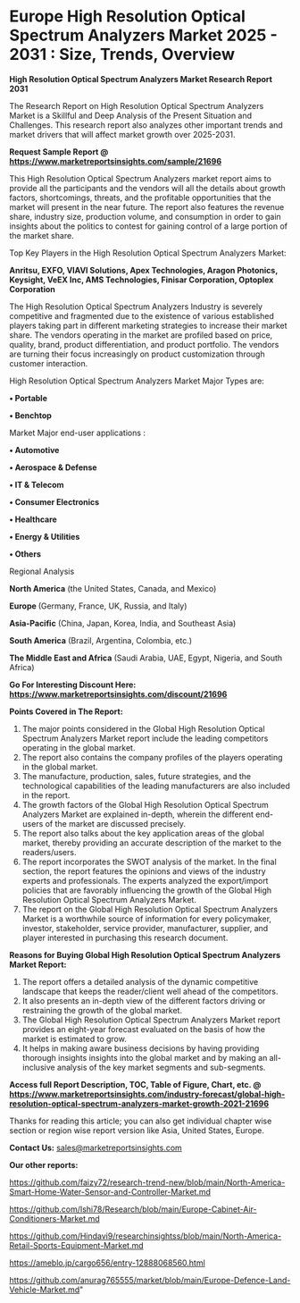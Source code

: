 # Europe High Resolution Optical Spectrum Analyzers Market 2025 - 2031 : Size, Trends, Overview

<strong>High Resolution Optical Spectrum Analyzers Market Research Report 2031</strong>

The Research Report on High Resolution Optical Spectrum Analyzers Market is a Skillful and Deep Analysis of the Present Situation and Challenges. This research report also analyzes other important trends and market drivers that will affect market growth over 2025-2031.

<strong>Request Sample Report @ <a href=https://www.marketreportsinsights.com/sample/21696>https://www.marketreportsinsights.com/sample/21696</a></strong>

This High Resolution Optical Spectrum Analyzers market report aims to provide all the participants and the vendors will all the details about growth factors, shortcomings, threats, and the profitable opportunities that the market will present in the near future. The report also features the revenue share, industry size, production volume, and consumption in order to gain insights about the politics to contest for gaining control of a large portion of the market share.

Top Key Players in the High Resolution Optical Spectrum Analyzers Market:

<strong>Anritsu, EXFO, VIAVI Solutions, Apex Technologies, Aragon Photonics, Keysight, VeEX Inc, AMS Technologies, Finisar Corporation, Optoplex Corporation</strong>

The High Resolution Optical Spectrum Analyzers Industry is severely competitive and fragmented due to the existence of various established players taking part in different marketing strategies to increase their market share. The vendors operating in the market are profiled based on price, quality, brand, product differentiation, and product portfolio. The vendors are turning their focus increasingly on product customization through customer interaction.

High Resolution Optical Spectrum Analyzers Market Major Types are:

<strong>• Portable

• Benchtop</strong>

Market Major end-user applications :

<strong>• Automotive

• Aerospace & Defense

• IT & Telecom

• Consumer Electronics

• Healthcare

• Energy & Utilities

• Others</strong>

Regional Analysis

</u><strong><b>North America</b></strong> (the United States, Canada, and Mexico)

<strong><b>Europe </b></strong>(Germany, France, UK, Russia, and Italy)

<strong><b>Asia-Pacific</b></strong> (China, Japan, Korea, India, and Southeast Asia)

<strong><b>South America</b></strong> (Brazil, Argentina, Colombia, etc.)

<strong><b>The Middle East and Africa</b></strong> (Saudi Arabia, UAE, Egypt, Nigeria, and South Africa)

<strong>Go For Interesting Discount Here: <a href=https://www.marketreportsinsights.com/discount/21696>https://www.marketreportsinsights.com/discount/21696</a></strong>

<strong>Points Covered in The Report:</strong>
<ol>
  <li>The major points considered in the Global High Resolution Optical Spectrum Analyzers Market report include the leading competitors operating in the global market.</li>
  <li>The report also contains the company profiles of the players operating in the global market.</li>
  <li>The manufacture, production, sales, future strategies, and the technological capabilities of the leading manufacturers are also included in the report.</li>
  <li>The growth factors of the Global High Resolution Optical Spectrum Analyzers Market are explained in-depth, wherein the different end-users of the market are discussed precisely.</li>
  <li>The report also talks about the key application areas of the global market, thereby providing an accurate description of the market to the readers/users.</li>
  <li>The report incorporates the SWOT analysis of the market. In the final section, the report features the opinions and views of the industry experts and professionals. The experts analyzed the export/import policies that are favorably influencing the growth of the Global High Resolution Optical Spectrum Analyzers Market.</li>
  <li>The report on the Global High Resolution Optical Spectrum Analyzers Market is a worthwhile source of information for every policymaker, investor, stakeholder, service provider, manufacturer, supplier, and player interested in purchasing this research document.</li>
</ol>
<strong>Reasons for Buying Global High Resolution Optical Spectrum Analyzers Market Report:</strong>

<ol>
  <li>The report offers a detailed analysis of the dynamic competitive landscape that keeps the reader/client well ahead of the competitors.</li>
  <li>It also presents an in-depth view of the different factors driving or restraining the growth of the global market.</li>
  <li>The Global High Resolution Optical Spectrum Analyzers Market report provides an eight-year forecast evaluated on the basis of how the market is estimated to grow.</li>
  <li>It helps in making aware business decisions by having providing thorough insights insights into the global market and by making an all-inclusive analysis of the key market segments and sub-segments.</li>
</ol>
<strong>Access full Report Description, TOC, Table of Figure, Chart, etc. @ <a href=https://www.marketreportsinsights.com/industry-forecast/global-high-resolution-optical-spectrum-analyzers-market-growth-2021-21696>https://www.marketreportsinsights.com/industry-forecast/global-high-resolution-optical-spectrum-analyzers-market-growth-2021-21696</a></strong>


Thanks for reading this article; you can also get individual chapter wise section or region wise report version like Asia, United States, Europe.

<strong>Contact Us:</strong>
sales@marketreportsinsights.com

<strong>Our other reports:</strong>

<a href=https://github.com/faizy72/research-trend-new/blob/main/North-America-Smart-Home-Water-Sensor-and-Controller-Market.md>https://github.com/faizy72/research-trend-new/blob/main/North-America-Smart-Home-Water-Sensor-and-Controller-Market.md</a>

<a href=https://github.com/Ishi78/Research/blob/main/Europe-Cabinet-Air-Conditioners-Market.md>https://github.com/Ishi78/Research/blob/main/Europe-Cabinet-Air-Conditioners-Market.md</a>

<a href=https://github.com/Hindavi9/researchinsightss/blob/main/North-America-Retail-Sports-Equipment-Market.md>https://github.com/Hindavi9/researchinsightss/blob/main/North-America-Retail-Sports-Equipment-Market.md</a>

<a href=https://ameblo.jp/cargo656/entry-12888068560.html>https://ameblo.jp/cargo656/entry-12888068560.html</a>

<a href=https://github.com/anurag765555/market/blob/main/Europe-Defence-Land-Vehicle-Market.md>https://github.com/anurag765555/market/blob/main/Europe-Defence-Land-Vehicle-Market.md</a>"
